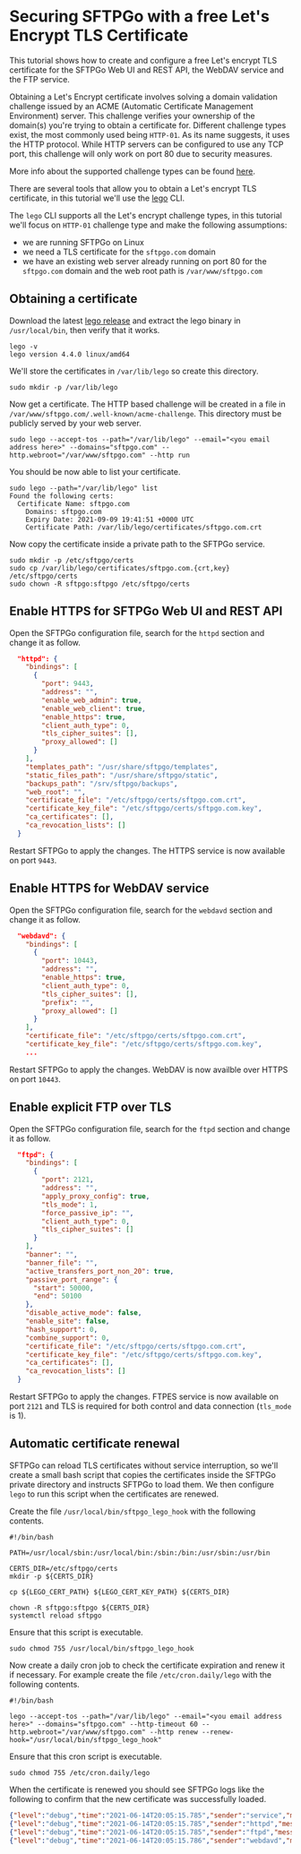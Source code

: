 # Securing SFTPGo with a free Let's Encrypt TLS Certificate

This tutorial shows how to create and configure a free Let's encrypt TLS certificate for the SFTPGo Web UI and REST API, the WebDAV service and the FTP service.

Obtaining a Let's Encrypt certificate involves solving a domain validation challenge issued by an ACME (Automatic Certificate Management Environment) server. This challenge verifies your ownership of the domain(s) you're trying to obtain a certificate for. Different challenge types exist, the most commonly used being `HTTP-01`. As its name suggests, it uses the HTTP protocol. While HTTP servers can be configured to use any TCP port, this challenge will only work on port 80 due to security measures.

More info about the supported challenge types can be found [here](https://letsencrypt.org/docs/challenge-types/).

There are several tools that allow you to obtain a Let's encrypt TLS certificate, in this tutorial we'll use the [lego](https://github.com/go-acme/lego) CLI.

The `lego` CLI supports all the Let's encrypt challenge types, in this tutorial we'll focus on `HTTP-01` challenge type and make the following assumptions:

- we are running SFTPGo on Linux
- we need a TLS certificate for the `sftpgo.com` domain
- we have an existing web server already running on port 80 for the `sftpgo.com` domain and the web root path is `/var/www/sftpgo.com`

## Obtaining a certificate

Download the latest [lego release](https://github.com/go-acme/lego/releases) and extract the lego binary in `/usr/local/bin`, then verify that it works.

```shell
lego -v
lego version 4.4.0 linux/amd64
```

We'll store the certificates in `/var/lib/lego` so create this directory.

```shell
sudo mkdir -p /var/lib/lego
```

Now get a certificate. The HTTP based challenge will be created in a file in `/var/www/sftpgo.com/.well-known/acme-challenge`. This directory must be publicly served by your web server.

```shell
sudo lego --accept-tos --path="/var/lib/lego" --email="<you email address here>" --domains="sftpgo.com" --http.webroot="/var/www/sftpgo.com" --http run
```

You should be now able to list your certificate.

```shell
sudo lego --path="/var/lib/lego" list
Found the following certs:
  Certificate Name: sftpgo.com
    Domains: sftpgo.com
    Expiry Date: 2021-09-09 19:41:51 +0000 UTC
    Certificate Path: /var/lib/lego/certificates/sftpgo.com.crt
```

Now copy the certificate inside a private path to the SFTPGo service.

```shell
sudo mkdir -p /etc/sftpgo/certs
sudo cp /var/lib/lego/certificates/sftpgo.com.{crt,key} /etc/sftpgo/certs
sudo chown -R sftpgo:sftpgo /etc/sftpgo/certs
```

## Enable HTTPS for SFTPGo Web UI and REST API

Open the SFTPGo configuration file, search for the `httpd` section and change it as follow.

```json
  "httpd": {
    "bindings": [
      {
        "port": 9443,
        "address": "",
        "enable_web_admin": true,
        "enable_web_client": true,
        "enable_https": true,
        "client_auth_type": 0,
        "tls_cipher_suites": [],
        "proxy_allowed": []
      }
    ],
    "templates_path": "/usr/share/sftpgo/templates",
    "static_files_path": "/usr/share/sftpgo/static",
    "backups_path": "/srv/sftpgo/backups",
    "web_root": "",
    "certificate_file": "/etc/sftpgo/certs/sftpgo.com.crt",
    "certificate_key_file": "/etc/sftpgo/certs/sftpgo.com.key",
    "ca_certificates": [],
    "ca_revocation_lists": []
  }
```

Restart SFTPGo to apply the changes. The HTTPS service is now available on port `9443`.

## Enable HTTPS for WebDAV service

Open the SFTPGo configuration file, search for the `webdavd` section and change it as follow.

```json
  "webdavd": {
    "bindings": [
      {
        "port": 10443,
        "address": "",
        "enable_https": true,
        "client_auth_type": 0,
        "tls_cipher_suites": [],
        "prefix": "",
        "proxy_allowed": []
      }
    ],
    "certificate_file": "/etc/sftpgo/certs/sftpgo.com.crt",
    "certificate_key_file": "/etc/sftpgo/certs/sftpgo.com.key",
    ...
```

Restart SFTPGo to apply the changes. WebDAV is now availble over HTTPS on port `10443`.

## Enable explicit FTP over TLS

Open the SFTPGo configuration file, search for the `ftpd` section and change it as follow.

```json
  "ftpd": {
    "bindings": [
      {
        "port": 2121,
        "address": "",
        "apply_proxy_config": true,
        "tls_mode": 1,
        "force_passive_ip": "",
        "client_auth_type": 0,
        "tls_cipher_suites": []
      }
    ],
    "banner": "",
    "banner_file": "",
    "active_transfers_port_non_20": true,
    "passive_port_range": {
      "start": 50000,
      "end": 50100
    },
    "disable_active_mode": false,
    "enable_site": false,
    "hash_support": 0,
    "combine_support": 0,
    "certificate_file": "/etc/sftpgo/certs/sftpgo.com.crt",
    "certificate_key_file": "/etc/sftpgo/certs/sftpgo.com.key",
    "ca_certificates": [],
    "ca_revocation_lists": []
  }
```

Restart SFTPGo to apply the changes. FTPES service is now available on port `2121` and TLS is required for both control and data connection (`tls_mode` is 1).

## Automatic certificate renewal

SFTPGo can reload TLS certificates without service interruption, so we'll create a small bash script that copies the certificates inside the SFTPGo private directory and instructs SFTPGo to load them. We then configure `lego` to run this script when the certificates are renewed.

Create the file `/usr/local/bin/sftpgo_lego_hook` with the following contents.

```shell
#!/bin/bash

PATH=/usr/local/sbin:/usr/local/bin:/sbin:/bin:/usr/sbin:/usr/bin

CERTS_DIR=/etc/sftpgo/certs
mkdir -p ${CERTS_DIR}

cp ${LEGO_CERT_PATH} ${LEGO_CERT_KEY_PATH} ${CERTS_DIR}

chown -R sftpgo:sftpgo ${CERTS_DIR}
systemctl reload sftpgo
```

Ensure that this script is executable.

```shell
sudo chmod 755 /usr/local/bin/sftpgo_lego_hook
```

Now create a daily cron job to check the certificate expiration and renew it if necessary. For example create the file `/etc/cron.daily/lego` with the following contents.

```shell
#!/bin/bash

lego --accept-tos --path="/var/lib/lego" --email="<you email address here>" --domains="sftpgo.com" --http-timeout 60 --http.webroot="/var/www/sftpgo.com" --http renew --renew-hook="/usr/local/bin/sftpgo_lego_hook"
```

Ensure that this cron script is executable.

```shell
sudo chmod 755 /etc/cron.daily/lego
```

When the certificate is renewed you should see SFTPGo logs like the following to confirm that the new certificate was successfully loaded.

```json
{"level":"debug","time":"2021-06-14T20:05:15.785","sender":"service","message":"Received reload request"}
{"level":"debug","time":"2021-06-14T20:05:15.785","sender":"httpd","message":"TLS certificate \"/etc/sftpgo/certs/sftpgo.com.crt\" successfully loaded"}
{"level":"debug","time":"2021-06-14T20:05:15.785","sender":"ftpd","message":"TLS certificate \"/etc/sftpgo/certs/sftpgo.com.crt\" successfully loaded"}
{"level":"debug","time":"2021-06-14T20:05:15.786","sender":"webdavd","message":"TLS certificate \"/etc/sftpgo/certs/sftpgo.com.crt\" successfully loaded"}
```
